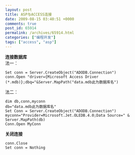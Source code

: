 ```yaml
---
layout: post
title: ASP与ACCESS连接
date: 2009-08-15 03:40:51 +0000
comments: true
post_id: 65914
permalink: /archives/65914.html
categories: ["编程开发"]
tags: ["access", "asp"]
---
```


<strong>连接数据库</strong>  
法一：

```
Set conn = Server.CreateObject("ADODB.Connection")
conn.Open "driver={Microsoft Access Driver (*.mdb)};dbq="&Server.MapPath("data.mdb此为数据库名")
```

法二：

```
dim db,conn,myconn
db="data.mdb此为数据库名"
Set Conn = Server.CreateObject("ADODB.Connection")
myconn="Provider=Microsoft.Jet.OLEDB.4.0;Data Source=" & Server.MapPath(db)
Conn.Open MyConn
```

<strong>关闭连接</strong>

```
conn.Close
Set conn = Nothing
```

